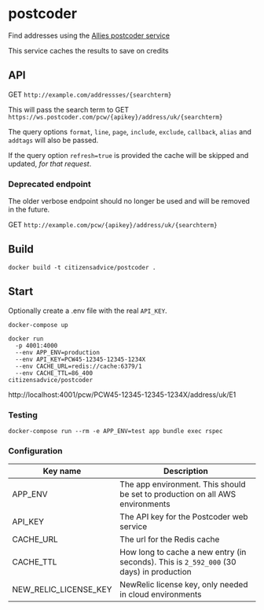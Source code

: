 # postcoder

Find addresses using the [Allies postcoder service](https://postcoder.com/docs/address-lookup/address)

This service caches the results to save on credits

## API

GET `http://example.com/addressses/{searchterm}`

This will pass the search term to GET `https://ws.postcoder.com/pcw/{apikey}/address/uk/{searchterm}`

The query options `format`, `line`, `page`, `include`, `exclude`, `callback`, `alias` and `addtags` will also be passed.

If the query option `refresh=true` is provided the cache will be skipped and updated, _for that request_.

### Deprecated endpoint

The older verbose endpoint should no longer be used and will be removed in the future.

GET `http://example.com/pcw/{apikey}/address/uk/{searchterm}`

## Build

```
docker build -t citizensadvice/postcoder .
```

## Start

Optionally create a .env file with the real `API_KEY`.

```
docker-compose up
```

```
docker run
  -p 4001:4000
  --env APP_ENV=production
  --env API_KEY=PCW45-12345-12345-1234X
  --env CACHE_URL=redis://cache:6379/1
  --env CACHE_TTL=86_400
citizensadvice/postcoder
```

http://localhost:4001/pcw/PCW45-12345-12345-1234X/address/uk/E1

### Testing

```
docker-compose run --rm -e APP_ENV=test app bundle exec rspec
```

### Configuration

| Key name              | Description                                                                              |
| ---                   | ---                                                                                      |
| APP_ENV               | The app environment. This should be set to production on all AWS environments            |
| API_KEY               | The API key for the Postcoder web service                                                |
| CACHE_URL             | The url for the Redis cache                                                              |
| CACHE_TTL             | How long to cache a new entry (in seconds).  This is `2_592_000` (30 days) in production |
| NEW_RELIC_LICENSE_KEY | NewRelic license key, only needed in cloud environments                                  |

